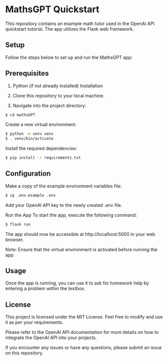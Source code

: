 # MathsGPT Quickstart
This repository contains an example math tutor used in the OpenAI API quickstart tutorial. The app utilizes the Flask web framework.

## Setup
Follow the steps below to set up and run the MathsGPT app:

## Prerequisites
1. Python (if not already installed) Installation
2. Clone this repository to your local machine.

3. Navigate into the project directory:

 ```bash
$ cd mathsGPT
 ```
Create a new virtual environment:

 ```bash
$ python -m venv venv
$ . venv/bin/activate
 ```
Install the required dependencies:

 ```bash
$ pip install -r requirements.txt
 ```
 
## Configuration
Make a copy of the example environment variables file:

 ```bash
$ cp .env.example .env
 ```
Add your OpenAI API key to the newly created .env file.

Run the App
To start the app, execute the following command:

 ```bash
$ flask run
 ```
The app should now be accessible at http://localhost:5000 in your web browser.

Note: Ensure that the virtual environment is activated before running the app.

## Usage
Once the app is running, you can use it to ask for homework help by entering a problem within the textbox.

## License
This project is licensed under the MIT License. Feel free to modify and use it as per your requirements.

Please refer to the OpenAI API documentation for more details on how to integrate the OpenAI API into your projects.

If you encounter any issues or have any questions, please submit an issue on this repository.
